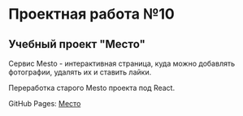 # Проектная работа №10
## Учебный проект "Место"

Сервис Mesto - интерактивная страница, куда можно добавлять фотографии, удалять их и ставить лайки.

Переработка старого Mesto проекта под React.

GitHub Pages: [Место](https://andkov440.github.io/mesto-react/)